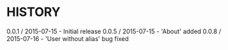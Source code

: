 
HISTORY
=======

0.0.1 / 2015-07-15 - Initial release
0.0.5 / 2015-07-15 - 'About' added
0.0.8 / 2015-07-16 - 'User without alias' bug fixed
